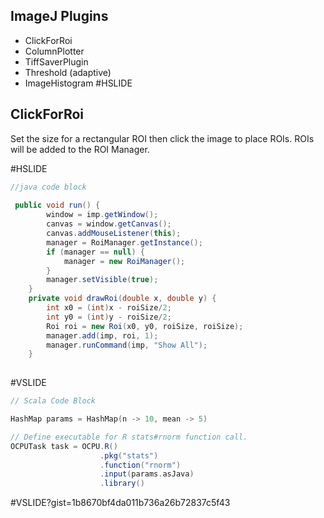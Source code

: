 ## ImageJ Plugins

* ClickForRoi
* ColumnPlotter
* TiffSaverPlugin
* Threshold (adaptive)
* ImageHistogram
#HSLIDE


## ClickForRoi

Set the size for a rectangular ROI then click the image to place ROIs.
ROIs will be added to the ROI Manager.

#HSLIDE
```Java
//java code block
    
 public void run() {
        window = imp.getWindow();
        canvas = window.getCanvas();
        canvas.addMouseListener(this);
        manager = RoiManager.getInstance();
        if (manager == null) {
            manager = new RoiManager();
        }
        manager.setVisible(true);
    }
    private void drawRoi(double x, double y) {
        int x0 = (int)x - roiSize/2;
        int y0 = (int)y - roiSize/2;
        Roi roi = new Roi(x0, y0, roiSize, roiSize);
        manager.add(imp, roi, 1);
        manager.runCommand(imp, "Show All");
    }
    
 ```

#VSLIDE

```Scala
// Scala Code Block

HashMap params = HashMap(n -> 10, mean -> 5)

// Define executable for R stats#rnorm function call.
OCPUTask task = OCPU.R()
                    .pkg("stats")
                    .function("rnorm")
                    .input(params.asJava)
                    .library()
```

#VSLIDE?gist=1b8670bf4da011b736a26b72837c5f43   